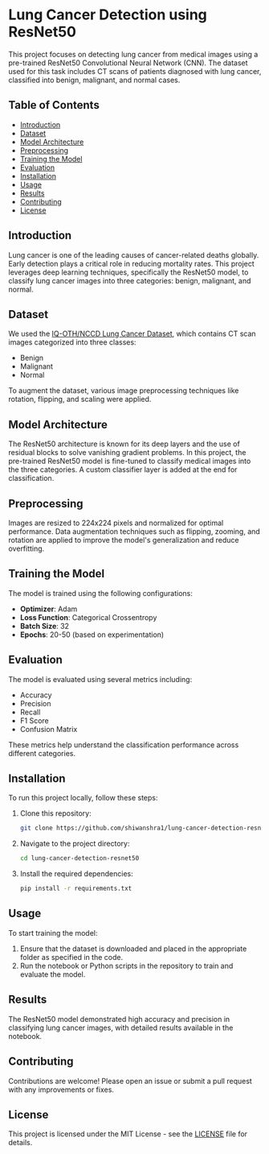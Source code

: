 # Lung Cancer Detection using ResNet50

This project focuses on detecting lung cancer from medical images using a pre-trained ResNet50 Convolutional Neural Network (CNN). The dataset used for this task includes CT scans of patients diagnosed with lung cancer, classified into benign, malignant, and normal cases.

## Table of Contents
- [Introduction](#introduction)
- [Dataset](#dataset)
- [Model Architecture](#model-architecture)
- [Preprocessing](#preprocessing)
- [Training the Model](#training-the-model)
- [Evaluation](#evaluation)
- [Installation](#installation)
- [Usage](#usage)
- [Results](#results)
- [Contributing](#contributing)
- [License](#license)

## Introduction
Lung cancer is one of the leading causes of cancer-related deaths globally. Early detection plays a critical role in reducing mortality rates. This project leverages deep learning techniques, specifically the ResNet50 model, to classify lung cancer images into three categories: benign, malignant, and normal. 

## Dataset
We used the [IQ-OTH/NCCD Lung Cancer Dataset](https://www.kaggle.com/datasets/hamdallak/the-iqothnccd-lung-cancer-dataset), which contains CT scan images categorized into three classes:
- Benign
- Malignant
- Normal

To augment the dataset, various image preprocessing techniques like rotation, flipping, and scaling were applied.

## Model Architecture
The ResNet50 architecture is known for its deep layers and the use of residual blocks to solve vanishing gradient problems. In this project, the pre-trained ResNet50 model is fine-tuned to classify medical images into the three categories. A custom classifier layer is added at the end for classification.

## Preprocessing
Images are resized to 224x224 pixels and normalized for optimal performance. Data augmentation techniques such as flipping, zooming, and rotation are applied to improve the model's generalization and reduce overfitting.

## Training the Model
The model is trained using the following configurations:
- **Optimizer**: Adam
- **Loss Function**: Categorical Crossentropy
- **Batch Size**: 32
- **Epochs**: 20-50 (based on experimentation)

## Evaluation
The model is evaluated using several metrics including:
- Accuracy
- Precision
- Recall
- F1 Score
- Confusion Matrix

These metrics help understand the classification performance across different categories.

## Installation
To run this project locally, follow these steps:

1. Clone this repository:
    ```bash
    git clone https://github.com/shiwanshra1/lung-cancer-detection-resnet50.git
    ```

2. Navigate to the project directory:
    ```bash
    cd lung-cancer-detection-resnet50
    ```

3. Install the required dependencies:
    ```bash
    pip install -r requirements.txt
    ```

## Usage
To start training the model:
1. Ensure that the dataset is downloaded and placed in the appropriate folder as specified in the code.
2. Run the notebook or Python scripts in the repository to train and evaluate the model.

## Results
The ResNet50 model demonstrated high accuracy and precision in classifying lung cancer images, with detailed results available in the notebook.

## Contributing
Contributions are welcome! Please open an issue or submit a pull request with any improvements or fixes.

## License
This project is licensed under the MIT License - see the [LICENSE](LICENSE) file for details.
